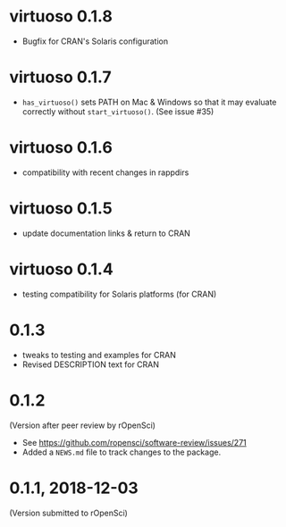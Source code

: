 # virtuoso 0.1.8

* Bugfix for CRAN's Solaris configuration

# virtuoso 0.1.7

* `has_virtuoso()` sets PATH on Mac & Windows so that it may evaluate correctly
  without `start_virtuoso()`.  (See issue #35)

# virtuoso 0.1.6

* compatibility with recent changes in rappdirs

# virtuoso 0.1.5

* update documentation links & return to CRAN

# virtuoso 0.1.4

* testing compatibility for Solaris platforms (for CRAN)

# 0.1.3

* tweaks to testing and examples for CRAN
* Revised DESCRIPTION text for CRAN

#  0.1.2

(Version after peer review by rOpenSci)

* See <https://github.com/ropensci/software-review/issues/271>
* Added a `NEWS.md` file to track changes to the package.

# 0.1.1, 2018-12-03

(Version submitted to rOpenSci)
